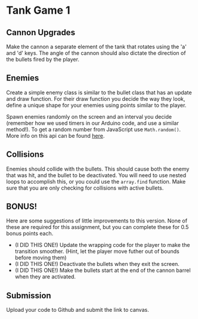 # Tank Game 1

## Cannon Upgrades

Make the cannon a separate element of the tank that rotates using the 'a' and 'd' keys. The angle of the cannon should also dictate the direction of the bullets fired by the player.


## Enemies

Create a simple enemy class is similar to the bullet class that has an update and draw function. For their draw function you decide the way they look, define a unique shape for your enemies using points similar to the player.

Spawn enemies randomly on the screen and an interval you decide (remember how we used timers in our Arduino code, and use a similar method!). To get a random number from JavaScript use `Math.random()`. More info on this api can be found [here](https://developer.mozilla.org/en-US/docs/Web/JavaScript/Reference/Global_Objects/Math/random).

## Collisions

Enemies should collide with the bullets. This should cause both the enemy that was hit, and the bullet to be deactivated. You will need to use nested loops to accomplish this, or you could use the `array.find` function. Make sure that you are only checking for collisions with active bullets.

## BONUS!

Here are some suggestions of little improvements to this version. None of these are required for this assignment, but you can complete these for 0.5 bonus points each.
- (I DID THIS ONE!) Update the wrapping code for the player to make the transition smoother. (Hint, let the player move futher out of bounds before moving them)
- (I DID THIS ONE!) Deactivate the bullets when they exit the screen.
- (I DID THIS ONE!) Make the bullets start at the end of the cannon barrel when they are activated.

## Submission

Upload your code to Github and submit the link to canvas.
